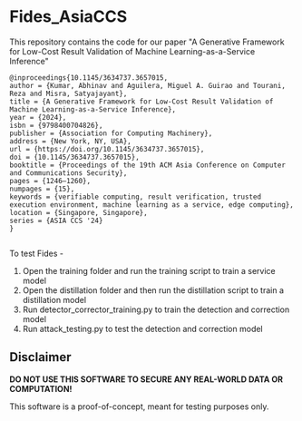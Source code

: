 # Fides_AsiaCCS
This repository contains the code for our paper "A Generative Framework for Low-Cost Result Validation of Machine Learning-as-a-Service Inference"

```
@inproceedings{10.1145/3634737.3657015,
author = {Kumar, Abhinav and Aguilera, Miguel A. Guirao and Tourani, Reza and Misra, Satyajayant},
title = {A Generative Framework for Low-Cost Result Validation of Machine Learning-as-a-Service Inference},
year = {2024},
isbn = {9798400704826},
publisher = {Association for Computing Machinery},
address = {New York, NY, USA},
url = {https://doi.org/10.1145/3634737.3657015},
doi = {10.1145/3634737.3657015},
booktitle = {Proceedings of the 19th ACM Asia Conference on Computer and Communications Security},
pages = {1246–1260},
numpages = {15},
keywords = {verifiable computing, result verification, trusted execution environment, machine learning as a service, edge computing},
location = {Singapore, Singapore},
series = {ASIA CCS '24}
}


```
To test Fides -

1) Open the training folder and run the training script to train a service model
2) Open the distillation folder and then run the distillation script to train a distillation model
3) Run detector_corrector_training.py to train the detection and correction model
4) Run attack_testing.py to test the detection and correction model


## Disclaimer

**DO NOT USE THIS SOFTWARE TO SECURE ANY 
REAL-WORLD DATA OR COMPUTATION!**

This software is a proof-of-concept, meant for 
testing purposes only.
